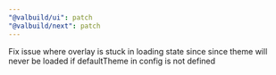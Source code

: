 ```yaml
---
"@valbuild/ui": patch
"@valbuild/next": patch
---
```


Fix issue where overlay is stuck in loading state since since theme will never be loaded if defaultTheme in config is not defined
